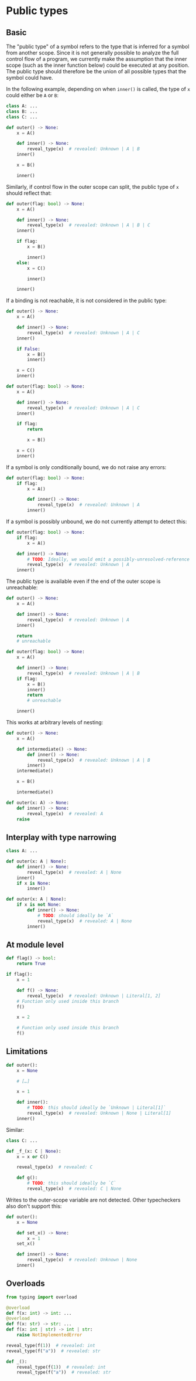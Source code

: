 # Public types

## Basic

The "public type" of a symbol refers to the type that is inferred for a symbol from another scope.
Since it is not generally possible to analyze the full control flow of a program, we currently make
the assumption that the inner scope (such as the inner function below) could be executed at any
position. The public type should therefore be the union of all possible types that the symbol could
have.

In the following example, depending on when `inner()` is called, the type of `x` could either be `A`
or `B`:

```py
class A: ...
class B: ...
class C: ...

def outer() -> None:
    x = A()

    def inner() -> None:
        reveal_type(x)  # revealed: Unknown | A | B
    inner()

    x = B()

    inner()
```

Similarly, if control flow in the outer scope can split, the public type of `x` should reflect that:

```py
def outer(flag: bool) -> None:
    x = A()

    def inner() -> None:
        reveal_type(x)  # revealed: Unknown | A | B | C
    inner()

    if flag:
        x = B()

        inner()
    else:
        x = C()

        inner()

    inner()
```

If a binding is not reachable, it is not considered in the public type:

```py
def outer() -> None:
    x = A()

    def inner() -> None:
        reveal_type(x)  # revealed: Unknown | A | C
    inner()

    if False:
        x = B()
        inner()

    x = C()
    inner()

def outer(flag: bool) -> None:
    x = A()

    def inner() -> None:
        reveal_type(x)  # revealed: Unknown | A | C
    inner()

    if flag:
        return

        x = B()

    x = C()
    inner()
```

If a symbol is only conditionally bound, we do not raise any errors:

```py
def outer(flag: bool) -> None:
    if flag:
        x = A()

        def inner() -> None:
            reveal_type(x)  # revealed: Unknown | A
        inner()
```

If a symbol is possibly unbound, we do not currently attempt to detect this:

```py
def outer(flag: bool) -> None:
    if flag:
        x = A()

    def inner() -> None:
        # TODO: Ideally, we would emit a possibly-unresolved-reference error here.
        reveal_type(x)  # revealed: Unknown | A
    inner()
```

The public type is available even if the end of the outer scope is unreachable:

```py
def outer() -> None:
    x = A()

    def inner() -> None:
        reveal_type(x)  # revealed: Unknown | A
    inner()

    return
    # unreachable

def outer(flag: bool) -> None:
    x = A()

    def inner() -> None:
        reveal_type(x)  # revealed: Unknown | A | B
    if flag:
        x = B()
        inner()
        return
        # unreachable

    inner()
```

This works at arbitrary levels of nesting:

```py
def outer() -> None:
    x = A()

    def intermediate() -> None:
        def inner() -> None:
            reveal_type(x)  # revealed: Unknown | A | B
        inner()
    intermediate()

    x = B()

    intermediate()

def outer(x: A) -> None:
    def inner() -> None:
        reveal_type(x)  # revealed: A
    raise
```

## Interplay with type narrowing

```py
class A: ...

def outer(x: A | None):
    def inner() -> None:
        reveal_type(x)  # revealed: A | None
    inner()
    if x is None:
        inner()

def outer(x: A | None):
    if x is not None:
        def inner() -> None:
            # TODO: should ideally be `A`
            reveal_type(x)  # revealed: A | None
        inner()
```

## At module level

```py
def flag() -> bool:
    return True

if flag():
    x = 1

    def f() -> None:
        reveal_type(x)  # revealed: Unknown | Literal[1, 2]
    # Function only used inside this branch
    f()

    x = 2

    # Function only used inside this branch
    f()
```

## Limitations

```py
def outer():
    x = None

    # […]

    x = 1

    def inner():
        # TODO: this should ideally be `Unknown | Literal[1]`
        reveal_type(x)  # revealed: Unknown | None | Literal[1]
    inner()
```

Similar:

```py
class C: ...

def _f_(x: C | None):
    x = x or C()

    reveal_type(x)  # revealed: C

    def g():
        # TODO: this should ideally be `C`
        reveal_type(x)  # revealed: C | None
```

Writes to the outer-scope variable are not detected. Other typecheckers also don't support this:

```py
def outer():
    x = None

    def set_x() -> None:
        x = 1
    set_x()

    def inner() -> None:
        reveal_type(x)  # revealed: Unknown | None
    inner()
```

## Overloads

```py
from typing import overload

@overload
def f(x: int) -> int: ...
@overload
def f(x: str) -> str: ...
def f(x: int | str) -> int | str:
    raise NotImplementedError

reveal_type(f(1))  # revealed: int
reveal_type(f("a"))  # revealed: str

def _():
    reveal_type(f(1))  # revealed: int
    reveal_type(f("a"))  # revealed: str
```
